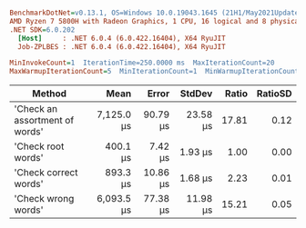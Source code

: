 ``` ini

BenchmarkDotNet=v0.13.1, OS=Windows 10.0.19043.1645 (21H1/May2021Update)
AMD Ryzen 7 5800H with Radeon Graphics, 1 CPU, 16 logical and 8 physical cores
.NET SDK=6.0.202
  [Host]     : .NET 6.0.4 (6.0.422.16404), X64 RyuJIT
  Job-ZPLBES : .NET 6.0.4 (6.0.422.16404), X64 RyuJIT

MinInvokeCount=1  IterationTime=250.0000 ms  MaxIterationCount=20  
MaxWarmupIterationCount=5  MinIterationCount=1  MinWarmupIterationCount=1  

```
|                         Method |       Mean |    Error |   StdDev | Ratio | RatioSD |
|------------------------------- |-----------:|---------:|---------:|------:|--------:|
| &#39;Check an assortment of words&#39; | 7,125.0 μs | 90.79 μs | 23.58 μs | 17.81 |    0.12 |
|             &#39;Check root words&#39; |   400.1 μs |  7.42 μs |  1.93 μs |  1.00 |    0.00 |
|          &#39;Check correct words&#39; |   893.3 μs | 10.86 μs |  1.68 μs |  2.23 |    0.01 |
|            &#39;Check wrong words&#39; | 6,093.5 μs | 77.38 μs | 11.98 μs | 15.21 |    0.05 |

